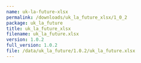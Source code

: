 ```yaml
---
name: uk-la-future-xlsx
permalink: /downloads/uk_la_future_xlsx/1_0_2
package: uk_la_future
title: uk_la_future_xlsx
filename: uk_la_future.xlsx
version: 1.0.2
full_version: 1.0.2
file: /data/uk_la_future/1.0.2/uk_la_future.xlsx
---
```

